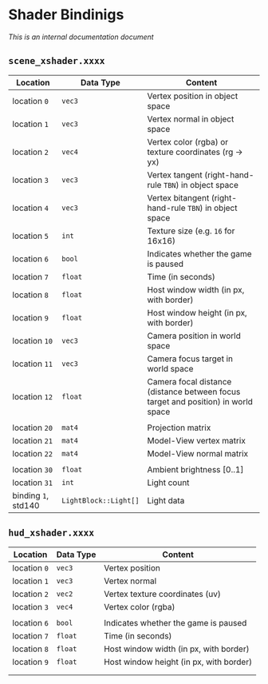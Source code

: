 ﻿# Shader Bindinigs
_This is an internal documentation document_

## `scene_xshader.xxxx`

| Location | Data Type | Content |
|----------|-----------|---------|
| location `0` | `vec3` | Vertex position in object space |
| location `1` | `vec3` | Vertex normal in object space |
| location `2` | `vec4` | Vertex color (rgba) or texture coordinates (rg -> yx) |
| location `3` | `vec3` | Vertex tangent (right-hand-rule `TBN`) in object space |
| location `4` | `vec3` | Vertex bitangent (right-hand-rule `TBN`) in object space |
| location `5` | `int` | Texture size (e.g. `16` for 16x16) |
| location `6` | `bool` | Indicates whether the game is paused |
| location `7` | `float` | Time (in seconds) |
| location `8` | `float` | Host window width (in px, with border) |
| location `9` | `float` | Host window height (in px, with border) |
| location `10`| `vec3` | Camera position in world space |
| location `11`| `vec3` | Camera focus target in world space |
| location `12`| `float` | Camera focal distance (distance between focus target and position) in world space |
| | | |
| location `20`| `mat4` | Projection matrix |
| location `21`| `mat4` | Model-View vertex matrix |
| location `22`| `mat4` | Model-View normal matrix |
| | | |
| location `30`| `float` | Ambient brightness [0..1] |
| location `31`| `int` | Light count |
| binding `1`, std140| `LightBlock::Light[]` | Light data |

## `hud_xshader.xxxx`

| Location | Data Type | Content |
|----------|-----------|---------|
| location `0` | `vec3` | Vertex position |
| location `1` | `vec3` | Vertex normal |
| location `2` | `vec2` | Vertex texture coordinates (uv) |
| location `3` | `vec4` | Vertex color (rgba) |
| | | |
| location `6` | `bool` | Indicates whether the game is paused |
| location `7` | `float` | Time (in seconds) |
| location `8` | `float` | Host window width (in px, with border) |
| location `9` | `float` | Host window height (in px, with border) |
| | | |
| | | |